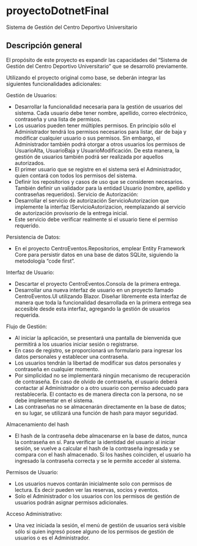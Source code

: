 # proyectoDotnetFinal
Sistema de Gestión del Centro Deportivo Universitario

## Descripción general

El propósito de este proyecto es expandir las capacidades del “Sistema de Gestión del Centro Deportivo Universitario” que se desarrolló previamente.

Utilizando el proyecto original como base, se deberán integrar las siguientes funcionalidades adicionales:

Gestión de Usuarios:
- Desarrollar la funcionalidad necesaria para la gestión de usuarios del sistema. Cada
usuario debe tener nombre, apellido, correo electrónico, contraseña y una lista de
permisos.
- Los usuarios pueden tener múltiples permisos. En principio sólo el Administrador
tendrá los permisos necesarios para listar, dar de baja y modificar cualquier usuario
o sus permisos. Sin embargo, el Administrador también podrá otorgar a otros
usuarios los permisos de UsuarioAlta, UsuarioBaja y UsuarioModificación. De esta
manera, la gestión de usuarios también podrá ser realizada por aquellos
autorizados.
- El primer usuario que se registre en el sistema será el Administrador, quien contará
con todos los permisos del sistema.
- Definir los repositorios y casos de uso que se consideren necesarios. También definir
un validador para la entidad Usuario (nombre, apellido y contraseñas requeridos).
Servicio de Autorización:
- Desarrollar el servicio de autorización ServicioAutorizacion que implemente la
interfaz IServicioAutorizacion, reemplazando al servicio de autorización provisorio
de la entrega inicial.
- Este servicio debe verificar realmente si el usuario tiene el permiso requerido.

Persistencia de Datos:

- En el proyecto CentroEventos.Repositorios, emplear Entity Framework Core para
persistir datos en una base de datos SQLite, siguiendo la metodología “code first”.

Interfaz de Usuario:

- Descartar el proyecto CentroEventos.Consola de la primera entrega.
- Desarrollar una nueva interfaz de usuario en un proyecto llamado CentroEventos.UI utilizando Blazor.
  Diseñar libremente esta interfaz de manera que toda la funcionalidad desarrollada en la primera entrega sea accesible desde esta interfaz, agregando la gestión de usuarios requerida.

Flujo de Gestión:

- Al iniciar la aplicación, se presentará una pantalla de bienvenida que permitirá a los usuarios iniciar sesión o registrarse.
- En caso de registro, se proporcionará un formulario para ingresar los datos personales y establecer una contraseña.
- Los usuarios tendrán la libertad de modificar sus datos personales y contraseña en cualquier momento.
- Por simplicidad no se implementará ningún mecanismo de recuperación de contraseña.
  En caso de olvido de contraseña, el usuario deberá contactar al Administrador o a otro usuario con permiso adecuado para restablecerla.
  El contacto es de manera directa con la persona, no se debe implementar en el sistema.
- Las contraseñas no se almacenarán directamente en la base de datos; en su lugar, se utilizará una función de hash para mayor seguridad.

Almacenamiento del hash

- El hash de la contraseña debe almacenarse en la base de datos, nunca la contraseña en sí.
  Para verificar la identidad del usuario al iniciar sesión, se vuelve a calcular el hash de la contraseña ingresada y se compara con el hash almacenado.
  Si los hashes coinciden, el usuario ha ingresado la contraseña correcta y se le permite acceder al sistema.

Permisos de Usuario:

- Los usuarios nuevos contarán inicialmente solo con permisos de lectura. Es decir pueden ver las reservas, socios y eventos.
- Solo el Administrador o los usuarios con los permisos de gestión de usuarios podrán asignar permisos adicionales.

Acceso Administrativo:

- Una vez iniciada la sesión, el menú de gestión de usuarios será visible sólo si quien ingresó
  posee alguno de los permisos de gestión de usuarios o es el Administrador.

